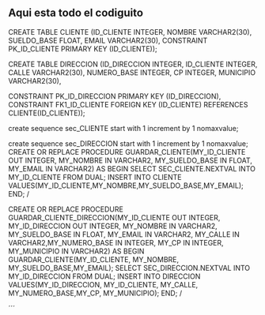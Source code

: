 <h2> Aqui esta todo el codiguito</h2>

CREATE TABLE CLIENTE (ID_CLIENTE INTEGER,
NOMBRE VARCHAR2(30),
SUELDO_BASE FLOAT, 
EMAIL VARCHAR2(30), 
CONSTRAINT PK_ID_CLIENTE PRIMARY KEY (ID_CLIENTE));

CREATE TABLE DIRECCION (ID_DIRECCION INTEGER,
ID_CLIENTE INTEGER,
CALLE VARCHAR2(30),
NUMERO_BASE INTEGER, 
CP INTEGER, 
MUNICIPIO VARCHAR2(30),


CONSTRAINT PK_ID_DIRECCION PRIMARY KEY (ID_DIRECCION),
CONSTRAINT FK1_ID_CLIENTE FOREIGN KEY (ID_CLIENTE)
REFERENCES CLIENTE(ID_CLIENTE));


create sequence sec_CLIENTE
start with 1
increment by 1
nomaxvalue;



create sequence sec_DIRECCION
start with 1
increment by 1
nomaxvalue;
CREATE OR REPLACE PROCEDURE GUARDAR_CLIENTE(MY_ID_CLIENTE  OUT INTEGER,
MY_NOMBRE IN VARCHAR2, MY_SUELDO_BASE IN FLOAT, MY_EMAIL IN VARCHAR2)
AS
BEGIN
SELECT SEC_CLIENTE.NEXTVAL INTO MY_ID_CLIENTE FROM DUAL;
INSERT INTO CLIENTE VALUES(MY_ID_CLIENTE,MY_NOMBRE,MY_SUELDO_BASE,MY_EMAIL);
END;
/

CREATE OR REPLACE PROCEDURE GUARDAR_CLIENTE_DIRECCION(MY_ID_CLIENTE OUT INTEGER,
MY_ID_DIRECCION OUT INTEGER, MY_NOMBRE IN VARCHAR2, MY_SUELDO_BASE IN FLOAT,
MY_EMAIL IN VARCHAR2, MY_CALLE IN VARCHAR2,MY_NUMERO_BASE IN INTEGER, 
MY_CP IN INTEGER, MY_MUNICIPIO IN VARCHAR2) AS
BEGIN
GUARDAR_CLIENTE(MY_ID_CLIENTE, MY_NOMBRE, MY_SUELDO_BASE,MY_EMAIL);
SELECT SEC_DIRECCION.NEXTVAL INTO MY_ID_DIRECCION FROM DUAL;
INSERT INTO DIRECCION VALUES(MY_ID_DIRECCION, MY_ID_CLIENTE, MY_CALLE,
MY_NUMERO_BASE,MY_CP, MY_MUNICIPIO);
END;
/

´´´
